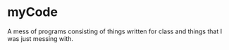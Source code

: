 # myCode
A mess of programs consisting of things written for class and things that I was just messing with.
